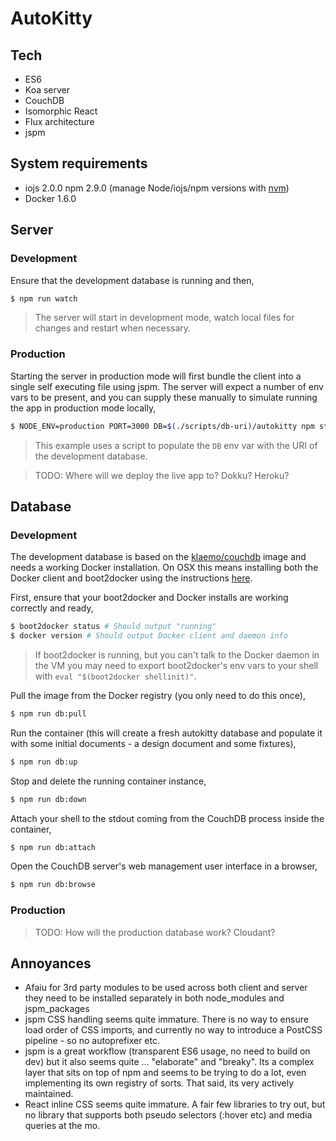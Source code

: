 # AutoKitty

## Tech

- ES6
- Koa server
- CouchDB
- Isomorphic React
- Flux architecture
- jspm

## System requirements

- iojs 2.0.0 npm 2.9.0 (manage Node/iojs/npm versions with [nvm](https://github.com/creationix/nvm))
- Docker 1.6.0

## Server

### Development

Ensure that the development database is running and then,

```sh
$ npm run watch
```

> The server will start in development mode, watch local files for changes and restart when necessary.

### Production

Starting the server in production mode will first bundle the client into a single self executing file using jspm. The server will expect a number of env vars to be present, and you can supply these manually to simulate running the app in production mode locally,

```sh
$ NODE_ENV=production PORT=3000 DB=$(./scripts/db-uri)/autokitty npm start
```

> This example uses a script to populate the `DB` env var with the URI of the development database.

> TODO: Where will we deploy the live app to? Dokku? Heroku?

## Database

### Development

The development database is based on the [klaemo/couchdb](https://registry.hub.docker.com/u/klaemo/couchdb) image and needs a working Docker installation. On OSX this means installing both the Docker client and boot2docker using the instructions [here](https://docs.docker.com/installation/mac).

First, ensure that your boot2docker and Docker installs are working correctly and ready,

```sh
$ boot2docker status # Should output "running"
$ docker version # Should output Docker client and daemon info
```

> If boot2docker is running, but you can't talk to the Docker daemon in the VM you may need to export boot2docker's env vars to your shell with `eval "$(boot2docker shellinit)"`.

Pull the image from the Docker registry (you only need to do this once),

```sh
$ npm run db:pull
```

Run the container (this will create a fresh autokitty database and populate it with some initial documents - a design document and some fixtures),

```sh
$ npm run db:up
```

Stop and delete the running container instance,

```sh
$ npm run db:down
```

Attach your shell to the stdout coming from the CouchDB process inside the container,

```sh
$ npm run db:attach
```

Open the CouchDB server's web management user interface in a browser,

```sh
$ npm run db:browse
```

### Production

> TODO: How will the production database work? Cloudant?

## Annoyances

- Afaiu for 3rd party modules to be used across both client and server they need to be installed separately in both node_modules and jspm_packages
- jspm CSS handling seems quite immature. There is no way to ensure load order of CSS imports, and currently no way to introduce a PostCSS pipeline - so no autoprefixer etc.
- jspm is a great workflow (transparent ES6 usage, no need to build on dev) but it also seems quite ... "elaborate" and "breaky". Its a complex layer that sits on top of npm and seems to be trying to do a lot, even implementing its own registry of sorts. That said, its very actively maintained.
- React inline CSS seems quite immature. A fair few libraries to try out, but no library that supports both pseudo selectors (:hover etc) and media queries at the mo.
